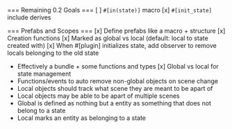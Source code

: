 === Remaining 0.2 Goals ===
[ ] `#[in(state)]` macro
[x] `#[init_state]` include derives

=== Prefabs and Scopes ===
[x] Define prefabs like a macro + structure
    [x] Creation functions
    [x] Marked as global vs local (default: local to state created with)
    [x] When #[plugin] initializes state, add observer to remove locals belonging to the old state
 - Effectively a bundle + some functions and types
[x] Global vs local for state management
 - Functions/events to auto remove non-global objects on scene change
 - Local objects should track what scene they are meant to be apart of
 - Local objects may be able to be apart of multiple scenes
 - Global is defined as nothing but a entity as something that does not belong to a state
 - Local marks an entity as belonging to a state
